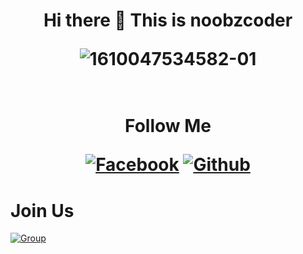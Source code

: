 <h1 align="center">
Hi there 👋
This is noobzcoder

  <br>

![1610047534582-01](https://user-images.githubusercontent.com/76752507/104003053-1dcbb600-51cc-11eb-9a57-aae865b6dfde.jpeg)












<h1 align="center">
  <br>
  Follow Me
<p align="center">
<a href="https://fb.com/100270428688672"><img title="Facebook" src="https://img.shields.io/badge/Facebook-NoobZ-red?style=for-the-badge&logo=facebook"></a>
<a href="https://github.com/noobzcoder"><img title="Github" src="https://img.shields.io/badge/Github-noobz--coder-blue?style=for-the-badge&logo=github"></a>

# Join Us
<a href="https://fb.com/groups/noobzteam"><img title="Group" src="https://img.shields.io/badge/Group-NoobZTeam-red?style=for-the-badge&logo=facebook"></a>
